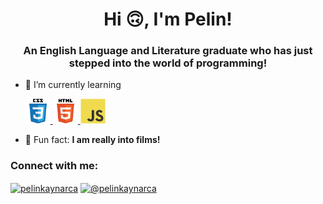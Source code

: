 <h1 align="center">Hi 🙃, I'm Pelin!</h1>
<h3 align="center">An English Language and Literature graduate who has just stepped into the world of programming!</h3>

- 🌱 I’m currently learning <p align="left"> <a href="https://www.w3schools.com/css/" target="_blank" rel="noreferrer"> <img src="https://raw.githubusercontent.com/devicons/devicon/master/icons/css3/css3-original-wordmark.svg" alt="css3" width="40" height="40"/> </a> <a href="https://www.w3.org/html/" target="_blank" rel="noreferrer"> <img src="https://raw.githubusercontent.com/devicons/devicon/master/icons/html5/html5-original-wordmark.svg" alt="html5" width="40" height="40"/> </a> <a href="https://developer.mozilla.org/en-US/docs/Web/JavaScript" target="_blank" rel="noreferrer"> <img src="https://raw.githubusercontent.com/devicons/devicon/master/icons/javascript/javascript-original.svg" alt="javascript" width="40" height="40"/> </a> </p>

- 🤠 Fun fact: **I am really into films!**

<h3 align="left">Connect with me:</h3>
<p align="left">
<a href="https://linkedin.com/in/pelinkaynarca" target="blank"><img align="center" src="https://raw.githubusercontent.com/rahuldkjain/github-profile-readme-generator/master/src/images/icons/Social/linked-in-alt.svg" alt="pelinkaynarca" height="25" width="35" /></a>
<a href="https://medium.com/@pelinkaynarca" target="blank"><img align="center" src="https://raw.githubusercontent.com/rahuldkjain/github-profile-readme-generator/master/src/images/icons/Social/medium.svg" alt="@pelinkaynarca" height="25" width="35" /></a>
</p>
